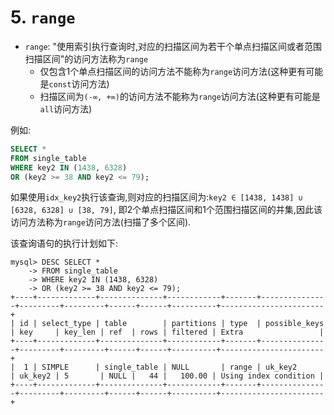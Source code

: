 # 5. `range`

- `range`: "使用索引执行查询时,对应的扫描区间为若干个单点扫描区间或者范围扫描区间"的访问方法称为`range`
  - 仅包含1个单点扫描区间的访问方法不能称为`range`访问方法(这种更有可能是`const`访问方法)
  - 扫描区间为`(-∞, +∞)`的访问方法不能称为`range`访问方法(这种更有可能是`all`访问方法)

例如:

```sql
SELECT *
FROM single_table
WHERE key2 IN (1438, 6328)
OR (key2 >= 38 AND key2 <= 79);
```

如果使用`idx_key2`执行该查询,则对应的扫描区间为:`key2 ∈ [1438, 1438] ∪ [6328, 6328] ∪ [38, 79]`,
即2个单点扫描区间和1个范围扫描区间的并集,因此该访问方法称为`range`访问方法(扫描了多个区间).

该查询语句的执行计划如下:

```
mysql> DESC SELECT *
    -> FROM single_table
    -> WHERE key2 IN (1438, 6328)
    -> OR (key2 >= 38 AND key2 <= 79);
+----+-------------+--------------+------------+-------+---------------+---------+---------+------+------+----------+-----------------------+
| id | select_type | table        | partitions | type  | possible_keys | key     | key_len | ref  | rows | filtered | Extra                 |
+----+-------------+--------------+------------+-------+---------------+---------+---------+------+------+----------+-----------------------+
|  1 | SIMPLE      | single_table | NULL       | range | uk_key2       | uk_key2 | 5       | NULL |   44 |   100.00 | Using index condition |
+----+-------------+--------------+------------+-------+---------------+---------+---------+------+------+----------+-----------------------+
```

